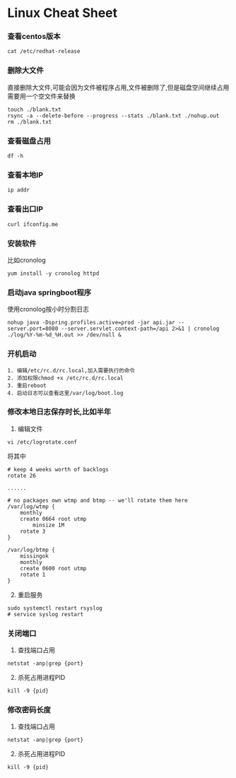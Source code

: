 # Linux Cheat Sheet

### 查看centos版本
```
cat /etc/redhat-release
```

### 删除大文件
直接删除大文件,可能会因为文件被程序占用,文件被删除了,但是磁盘空间继续占用    
需要用一个空文件来替换
```
touch ./blank.txt 
rsync -a --delete-before --progress --stats ./blank.txt ./nohup.out
rm ./blank.txt
```

### 查看磁盘占用
```
df -h
```

### 查看本地IP
```
ip addr
```

### 查看出口IP
```
curl ifconfig.me
```

### 安装软件
比如cronolog
```
yum install -y cronolog httpd
```

### 启动java springboot程序
使用cronolog按小时分割日志
```
nohup java -Dspring.profiles.active=prod -jar api.jar --server.port=8080 --server.servlet.context-path=/api 2>&1 | cronolog ./log/%Y-%m-%d_%H.out >> /dev/null &
```

### 开机启动
```
1. 编辑/etc/rc.d/rc.local,加入需要执行的命令
2. 添加权限chmod +x /etc/rc.d/rc.local
3. 重启reboot
4. 启动日志可以查看这里/var/log/boot.log
```

### 修改本地日志保存时长,比如半年
1. 编辑文件
```shell
vi /etc/logrotate.conf
```
将其中
```shell
# keep 4 weeks worth of backlogs
rotate 26

......

# no packages own wtmp and btmp -- we'll rotate them here
/var/log/wtmp {
    monthly
    create 0664 root utmp
        minsize 1M
    rotate 3
}

/var/log/btmp {
    missingok
    monthly
    create 0600 root utmp
    rotate 1
}
```

2. 重启服务
```shell
sudo systemctl restart rsyslog
# service syslog restart
```

### 关闭端口
1. 查找端口占用
```shell
netstat -anp|grep {port}
```

2. 杀死占用进程PID
```shell
kill -9 {pid}
```

### 修改密码长度
1. 查找端口占用
```shell
netstat -anp|grep {port}
```

2. 杀死占用进程PID
```shell
kill -9 {pid}
```
